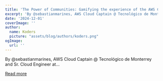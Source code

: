 ```yaml
---
title: 'The Power of Communities: Gamifying the experience of the AWS Community Day México attendee'
excerpt: 'By @sebastianmarines, AWS Cloud Captain @ Tecnológico de Monterrey and Sr. Cloud Engineer at...'
date: '2024-12-01'
coverImage: ''
author:
  name: Koders
  picture: "assets/blog/authors/koders.png"
ogImage:
  url: ''
---
```


By @sebastianmarines, AWS Cloud Captain @ Tecnológico de Monterrey and Sr. Cloud Engineer at...

[Read more](https://dev.to/aws-builders/the-power-of-communities-gamifying-the-experience-of-the-aws-community-day-mexico-attendee-37en)
